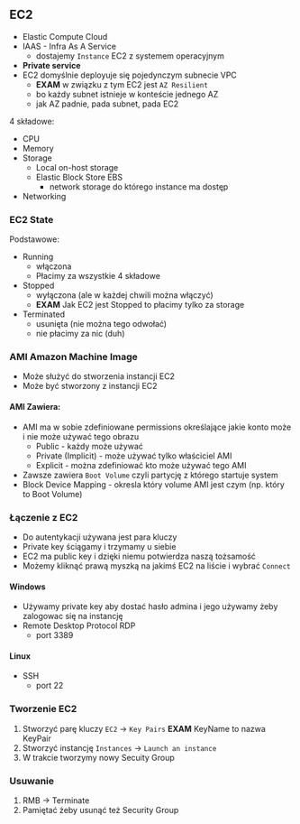 ## EC2

- Elastic Compute Cloud
- IAAS - Infra As A Service
	- dostajemy `Instance` EC2 z systemem operacyjnym
- __Private service__
- EC2 domyślnie deployuje się pojedynczym subnecie VPC
	- **EXAM** w związku z tym EC2 jest `AZ Resilient`
	- bo każdy subnet istnieje w konteście jednego AZ
	- jak AZ padnie, pada subnet, pada EC2

4 składowe:
- CPU
- Memory
- Storage
	-	Local on-host storage
	- Elastic Block Store EBS
		- network storage do którego instance ma dostęp
- Networking

### EC2 State
Podstawowe:
- Running
	- włączona
	- Płacimy za wszystkie 4 składowe
-	Stopped
	- wyłączona (ale w każdej chwili można włączyć)
	- **EXAM** Jak EC2 jest Stopped to płacimy tylko za storage
-	Terminated
	- usunięta (nie można tego odwołać)
	- nie płacimy za nic (duh)

### AMI Amazon Machine Image
-	Może służyć do stworzenia instancji EC2
- Może być stworzony z instancji EC2

#### AMI Zawiera:
- AMI ma w sobie zdefiniowane permissions określające jakie konto może i nie może używać tego obrazu
	- Public - każdy może używać
	- Private (Implicit) - może używać tylko właściciel AMI
	- Explicit - można zdefiniować kto może używać tego AMI
- Zawsze zawiera `Boot Volume` czyli partycję z którego startuje system
- Block Device Mapping - okresla który volume AMI jest czym (np. który to Boot Volume)

### Łączenie z EC2
- Do autentykacji używana jest para kluczy
- Private key ściągamy i trzymamy u siebie
- EC2 ma public key i dzięki niemu potwierdza naszą tożsamość
- Możemy kliknąć prawą myszką na jakimś EC2 na liście i wybrać `Connect`

#### Windows
- Używamy private key aby dostać hasło admina i jego używamy żeby zalogowac się na instancję
- Remote Desktop Protocol RDP
	- port 3389

#### Linux
- SSH
	-	port 22


### Tworzenie EC2
1. Stworzyć parę kluczy
	`EC2` -> `Key Pairs`
	 **EXAM** KeyName to nazwa KeyPair 
2. Stworzyć instancję
	`Instances` -> `Launch an instance`
3. W trakcie tworzymy nowy Secuity Group

### Usuwanie
1. RMB -> Terminate
2. Pamiętać żeby usunąć też Security Group


